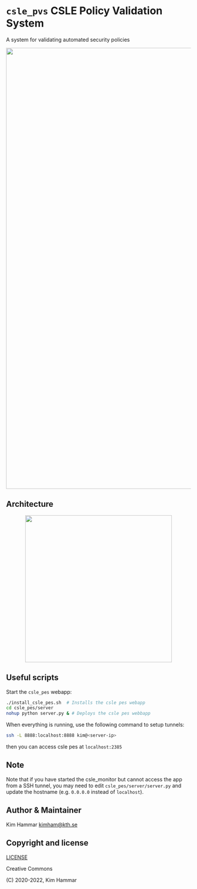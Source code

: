 # `csle_pvs` CSLE Policy Validation System

A system for validating automated security policies 

<p align="center">
<img src="csle_pvs/docs/screen.png" width="1200">
</p>

## Architecture

<p align="center">
<img src="csle_pvs/docs/arch.png" width="400">
</p>

## Useful scripts

Start the `csle_pes` webapp:
```bash
./install_csle_pes.sh  # Installs the csle pes webapp
cd csle_pes/server
nohup python server.py & # Deploys the csle pes webbapp
```

When everything is running, use the following command to setup tunnels:
```bash
ssh -L 8888:localhost:8888 kim@<server-ip>
```
then you can access csle pes at `localhost:2385`

## Note

Note that if you have started the csle_monitor but cannot access the app from a SSH tunnel, you may need to
edit `csle_pes/server/server.py` and update the hostname (e.g. `0.0.0.0` instead of `localhost`).

## Author & Maintainer

Kim Hammar <kimham@kth.se>

## Copyright and license

[LICENSE](../../LICENSE.md)

Creative Commons

(C) 2020-2022, Kim Hammar